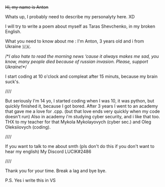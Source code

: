 ~~Hi, my name is Anton~~

Whats up, I probably need to describe my personalyty here. XD 

I will try to write a poem about myself as Taras Shevchenko, in my broken English.

What you need to know about me : I'm Anton, 3 years old and i from Ukraine 🇺🇦.

/\**I also hate to read the morning news ‘cause it always makes me sad, you know, many people died because of russian invasion. Please, support Ukraine!\**/

I start coding at 10 o'clock and compleat after 15 minuts, because my brain suck's.

////

But seriously I'm 14 yo, I started coding when I was 10, it was python, but quickly finished it, because I got bored. 
After 3 years I went to an academy that gave me a love for .cpp. (but that love ends very quickly when my code doesn't run) 
Also in academy i'm studying cyber security, and i like that too. THX to my teacher for that Mykola Mykolayovych (cyber sec.) and Oleg Oleksiiovych (coding).

////

If you want to talk to me about smth (pls don't do this if you don't want to hear my english) 
My Discord LUCIK#2486

////

Thank you for your time.
Break a lag and bye bye.

P.S. Yes i write this in VS
